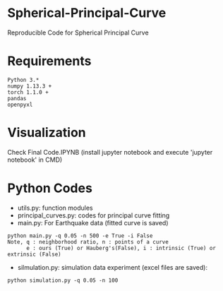 # Spherical-Principal-Curve
Reproducible Code for Spherical Principal Curve

# Requirements
```
Python 3.*
numpy 1.13.3 +
torch 1.1.0 +
pandas
openpyxl
```

# Visualization
Check Final Code.IPYNB (install jupyter notebook and execute 'jupyter notebook' in CMD)

# Python Codes
- utils.py: function modules
- principal_curves.py: codes for principal curve fitting
- main.py: For Earthquake data (fitted curve is saved)
```
python main.py -q 0.05 -n 500 -e True -i False 
Note, q : neighborhood ratio, n : points of a curve
      e : ours (True) or Hauberg's(False), i : intrinsic (True) or extrinsic (False)
```
- silmulation.py: simulation data experiment (excel files are saved):
```
python simulation.py -q 0.05 -n 100
```
